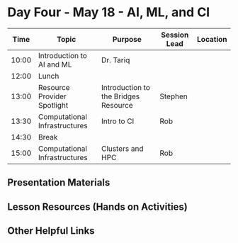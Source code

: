 
# Day Four - May 18 - AI, ML, and CI

| Time | Topic | Purpose | Session Lead | Location |
|------|-------|---------|--------------|----------|
| 10:00 | Introduction to AI and ML | Dr. Tariq | |
| 12:00 | Lunch | | | | 
| 13:00 | Resource Provider Spotlight| Introduction to the Bridges Resource | Stephen | | 
| 13:30 | Computational Infrastructures | Intro to CI | Rob | | 
| 14:30 | Break | | | | 
| 15:00 | Computational Infrastructures | Clusters and HPC | Rob | | 

## Presentation Materials

## Lesson Resources (Hands on Activities)

## Other Helpful Links
